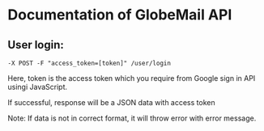 # Documentation of GlobeMail API

## User login:

`-X POST -F "access_token=[token]" /user/login `

Here, token is the access token which you require from Google sign in API usingi JavaScript.

If successful, response will be a JSON data with access token

Note: If data is not in correct format, it will throw error with error message.

